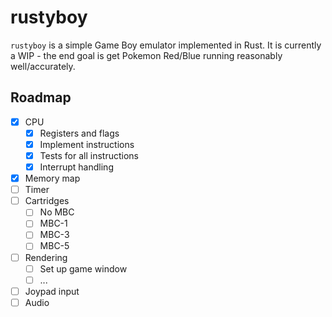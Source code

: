 # rustyboy

`rustyboy` is a simple Game Boy emulator implemented in Rust. It is currently a WIP - the end goal is get Pokemon Red/Blue running reasonably well/accurately.

## Roadmap

* [x] CPU
  * [x] Registers and flags
  * [x] Implement instructions
  * [x] Tests for all instructions
  * [x] Interrupt handling
* [x] Memory map
* [ ] Timer
* [ ] Cartridges
  * [ ] No MBC
  * [ ] MBC-1
  * [ ] MBC-3
  * [ ] MBC-5
* [ ] Rendering
  * [ ] Set up game window
  * [ ] ...
* [ ] Joypad input
* [ ] Audio
